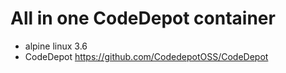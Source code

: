All in one CodeDepot container
==============================

* alpine linux 3.6
* CodeDepot
  https://github.com/CodedepotOSS/CodeDepot
